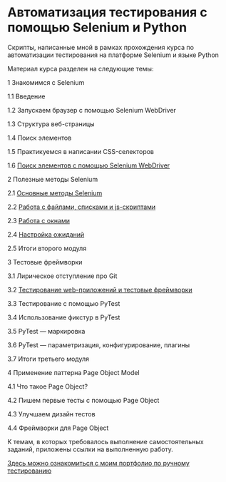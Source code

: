 # Автоматизация тестирования с помощью Selenium и Python
Скрипты, написанные мной в рамках прохождения курса по автоматизации тестирования на платформе Selenium и языке Python

Материал курса разделен на следующие темы:

1  Знакомимся с Selenium
  
1.1  Введение
  
1.2  Запускаем браузер с помощью Selenium WebDriver
  
1.3  Структура веб-страницы
  
1.4  Поиск элементов
  
1.5  Практикуемся в написании CSS-селекторов
  
1.6  <a href='https://github.com/DiRastikhina/selenium_auto_test_course/tree/main/1_session'> Поиск элементов с помощью Selenium WebDriver</a>
  
2  Полезные методы Selenium
  
2.1  <a href="https://github.com/DiRastikhina/selenium_auto_test_course/tree/main/2_session/2_1_lesson">Основные методы Selenium</a>
  
2.2  <a href="https://github.com/DiRastikhina/selenium_auto_test_course/tree/main/2_session/2_2_lesson">Работа с файлами, списками и js-скриптами</a>
  
2.3  <a href="https://github.com/DiRastikhina/selenium_auto_test_course/tree/main/2_session/2_3_lesson">Работа с окнами</a>
  
2.4  <a href="https://github.com/DiRastikhina/selenium_auto_test_course/tree/main/2_session/2_4_lesson">Настройка ожиданий</a>
  
2.5  Итоги второго модуля
  
3  Тестовые фреймворки
  
3.1  Лирическое отступление про Git
  
3.2  <a href="https://github.com/DiRastikhina/selenium_auto_test_course/tree/main/3_session/3_2_lesson">Тестирование web-приложений и тестовые фреймворки</a>
  
3.3  Тестирование с помощью PyTest
  
3.4  Использование фикстур в PyTest
  
3.5  PyTest — маркировка
  
3.6  PyTest — параметризация, конфигурирование, плагины
  
3.7  Итоги третьего модуля
  
4  Применение паттерна Page Object Model
  
4.1  Что такое Page Object?
  
4.2  Пишем первые тесты с помощью Page Object
  
4.3  Улучшаем дизайн тестов
  
4.4  Фреймворки для Page Object
  
К темам, в которых требовалось выполнение самостоятельных заданий, приложены ссылки на выполненную работу.

<a href="https://github.com/DiRastikhina/DianaRastikhinaPortfolioQA"> Здесь можно ознакомиться с моим портфолио по ручному тестированию</a>
